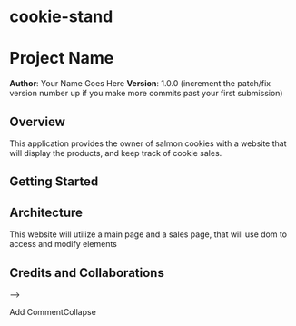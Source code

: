 # cookie-stand
# Project Name

**Author**: Your Name Goes Here
**Version**: 1.0.0 (increment the patch/fix version number up if you make more commits past your first submission)

## Overview
This application provides the owner of salmon cookies with a website that will display the products, and keep track of cookie sales.

## Getting Started
<!-- What are the steps that a user must take in order to build this app on their own machine and get it running? -->

## Architecture
This website will utilize a main page and a sales page, that will use dom to access and modify elements


## Credits and Collaborations
<!-- Give credit (and a link) to other people or resources that helped you build this application. -->
-->


Add CommentCollapse 